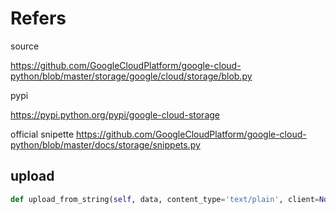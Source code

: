 # Refers
source 

https://github.com/GoogleCloudPlatform/google-cloud-python/blob/master/storage/google/cloud/storage/blob.py

pypi  

https://pypi.python.org/pypi/google-cloud-storage


official snipette
https://github.com/GoogleCloudPlatform/google-cloud-python/blob/master/docs/storage/snippets.py

## upload

```python
def upload_from_string(self, data, content_type='text/plain', client=None):
```


